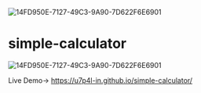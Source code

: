 ![14FD950E-7127-49C3-9A90-7D622F6E6901](https://github.com/vaddupavankumarreddy/simple-calculator/assets/117571020/c66f3763-5295-4fe4-9d6b-4e58faff32fe)

# simple-calculator
![14FD950E-7127-49C3-9A90-7D622F6E6901](https://github.com/vaddupavankumarreddy/simple-calculator/assets/117571020/f8b356f9-e71a-46f8-96cc-21ec3f9cc4d5)

Live Demo-> https://u7p4l-in.github.io/simple-calculator/
